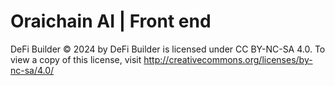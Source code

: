 # Oraichain AI | Front end

DeFi Builder © 2024 by DeFi Builder is licensed under CC BY-NC-SA 4.0. To view a copy of this license, visit http://creativecommons.org/licenses/by-nc-sa/4.0/
